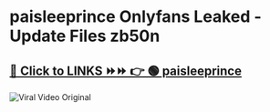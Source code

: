 
 # paisleeprince Onlyfans Leaked - Update Files zb50n

## <h2><a href="https://clipsfans.com/paisleeprince&ref=git">🔗 Click to LINKS ⏩⏩ 👉 🟢 paisleeprince </a></h2>

<a href="https://clipsfans.com/paisleeprince&ref=git" rel="nofollow" data-target="animated-image.originalLink"><img src="https://i.ibb.co.com/xMMVF88/686577567.gif" alt="Viral Video Original" style="max-width: 100%; display: inline-block;" data-target="animated-image.originalImage"></a>

